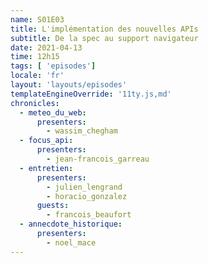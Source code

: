 ```yaml
---
name: S01E03
title: L'implémentation des nouvelles APIs
subtitle: De la spec au support navigateur
date: 2021-04-13
time: 12h15
tags: [ 'episodes']
locale: 'fr'
layout: 'layouts/episodes'
templateEngineOverride: '11ty.js,md'
chronicles:
  - meteo_du_web:
      presenters: 
        - wassim_chegham
  - focus_api:
      presenters: 
        - jean-francois_garreau
  - entretien:
      presenters:
        - julien_lengrand
        - horacio_gonzalez
      guests:
        - francois_beaufort
  - annecdote_historique:
      presenters:
        - noel_mace
---
```


